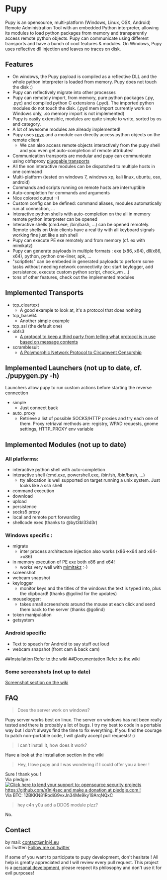 # Pupy
Pupy is an opensource, multi-platform (Windows, Linux, OSX, Android) Remote Administration Tool with an embedded Python interpreter, allowing its modules to load python packages from memory and transparently access remote python objects. Pupy can communicate using different transports and have a bunch of cool features & modules. On Windows, Pupy uses reflective dll injection and leaves no traces on disk.

## Features
- On windows, the Pupy payload is compiled as a reflective DLL and the whole python interpreter is loaded from memory. Pupy does not touch the disk :)
- Pupy can reflectively migrate into other processes
- Pupy can remotely import, from memory, pure python packages (.py, .pyc) and compiled python C extensions (.pyd). The imported python modules do not touch the disk. (.pyd mem import currently work on Windows only, .so memory import is not implemented)
- Pupy is easily extensible, modules are quite simple to write, sorted by os and category.
- A lot of awesome modules are already implemented!
- Pupy uses [rpyc](https://github.com/tomerfiliba/rpyc) and a module can directly access python objects on the remote client
  - We can also access remote objects interactively from the pupy shell and you even get auto-completion of remote attributes!
- Communication transports are modular and pupy can communicate using obfsproxy [pluggable transports](https://www.torproject.org/docs/pluggable-transports.html.en)
- All the non interactive modules can be dispatched to multiple hosts in one command
- Multi-platform (tested on windows 7, windows xp, kali linux, ubuntu, osx, android)
- Commands and scripts running on remote hosts are interruptible
- Auto-completion for commands and arguments
- Nice colored output :-)
- Custom config can be defined: command aliases, modules automatically run at connection, ...
- Interactive python shells with auto-completion on the all in memory remote python interpreter can be opened
- Interactive shells (cmd.exe, /bin/bash, ...) can be opened remotely. Remote shells on Unix clients have a real tty with all keyboard signals working fine just like a ssh shell
- Pupy can execute PE exe remotely and from memory (cf. ex with mimikatz)
- Pupy can generate payloads in multiple formats : exe (x86, x64), dll(x86, x64), python, python one-liner, apk, ...
- "scriptlets" can be embeded in generated payloads to perform some tasks without needing network connectivity (ex: start keylogger, add persistence, execute custom python script, check_vm ...)
- tons of other features, check out the implemented modules

## Implemented Transports
- tcp_cleartext
	- A good example to look at, it's a protocol that does nothing
- tcp_base64
	- Another simple example
- tcp_ssl (the default one)
- obfs3
	- [A protocol to keep a third party from telling what protocol is in use based on message contents](https://gitweb.torproject.org/pluggable-transports/obfsproxy.git/tree/doc/obfs3/obfs3-protocol-spec.txt)
- scramblesuit
	- [A Polymorphic Network Protocol to Circumvent Censorship](http://www.cs.kau.se/philwint/scramblesuit/)

## Implemented Launchers (not up to date, cf. ./pupygen.py -h)
Launchers allow pupy to run custom actions before starting the reverse connection
- simple
	- Just connect back
- auto_proxy
	- Retrieve a list of possible SOCKS/HTTP proxies and try each one of them. Proxy retriaval methods are: registry, WPAD requests, gnome settings, HTTP_PROXY env variable

## Implemented Modules (not up to date)
### All platforms:
- interactive python shell with auto-completion
- interactive shell (cmd.exe, powershell.exe, /bin/sh, /bin/bash, ...)
	- tty allocation is well supported on target running a unix system. Just looks like a ssh shell
- command execution
- download
- upload
- persistence
- socks5 proxy
- local and remote port forwarding
- shellcode exec (thanks to @byt3bl33d3r)

### Windows specific :
- migrate
  - inter process architecture injection also works (x86->x64 and x64->x86)
- in memory execution of PE exe both x86 and x64!
	- works very well with [mimitakz](https://github.com/gentilkiwi/mimikatz) :-)
- screenshot
- webcam snapshot
- keylogger
	- monitor keys and the titles of the windows the text is typed into, plus the clipboard! (thanks @golind for the updates)
- mouselogger:
	- takes small screenshots around the mouse at each click and send them back to the server (thanks @golind)
- token manipulation
- getsystem

### Android specific
- Text to speach for Android to say stuff out loud
- webcam snapshot (front cam & back cam)

##Installation
[Refer to the wiki](https://github.com/n1nj4sec/pupy/wiki/Installation)
##Documentation
[Refer to the wiki](https://github.com/n1nj4sec/pupy/wiki)

### Some screenshots (not up to date)

[Screenshot section on the wiki](https://github.com/n1nj4sec/pupy/wiki)

## FAQ
> Does the server work on windows?

Pupy server works best on linux. The server on windows has not been really tested and there is probably a lot of bugs. I try my best to code in a portable way but I don't always find the time to fix everything. If you find the courage to patch non-portable code, I will gladly accept pull requests! :) 

> I can't install it, how does it work? 

Have a look at the Installation section in the wiki

> Hey, I love pupy and I was wondering if I could offer you a beer !

Sure ! thank you !  
Via pledgie :<a href='https://pledgie.com/campaigns/31614'><img alt='Click here to lend your support to: opensource security projects https://github.com/n1nj4sec and make a donation at pledgie.com !' src='https://pledgie.com/campaigns/31614.png?skin_name=chrome' border='0' ></a>  
Via BTC: 12BKKN81RodiG9vxJn34Me9ky19ArqNQxC  

> hey c4n y0u add a DDOS module plzz? 

No.

## Contact
by mail: contact@n1nj4.eu  
on Twitter: [Follow me on twitter](https://twitter.com/n1nj4sec)  

If some of you want to participate to pupy development, don't hesitate ! All help is greatly appreciated and I will review every pull request.
This project is a [personal development](https://en.wikipedia.org/wiki/Personal_development), please respect its philosophy and don't use it for evil purposes!  

